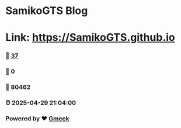 # SamikoGTS Blog
# Link: https://SamikoGTS.github.io 
### :page_facing_up: [37](https://SamikoGTS.github.io/tag.html) 
### :speech_balloon: 0 
### :hibiscus: 80462 
### :alarm_clock: 2025-04-29 21:04:00 
### Powered by :heart: [Gmeek](https://github.com/Meekdai/Gmeek)
